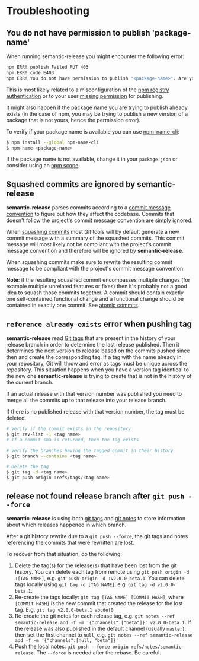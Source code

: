 # Troubleshooting

## You do not have permission to publish 'package-name'

When running semantic-release you might encounter the following error:

```bash
npm ERR! publish Failed PUT 403
npm ERR! code E403
npm ERR! You do not have permission to publish "<package-name>". Are you logged in as the correct user? : <package-name>
```

This is most likely related to a misconfiguration of
the [npm registry authentication](https://github.com/semantic-release/npm#npm-registry-authentication) or to your
user [missing permission](https://docs.npmjs.com/cli/team) for publishing.

It might also happen if the package name you are trying to publish already exists (in the case of npm, you may be trying
to publish a new version of a package that is not yours, hence the permission error).

To verify if your package name is available you can use [npm-name-cli](https://github.com/sindresorhus/npm-name-cli):

```bash
$ npm install --global npm-name-cli
$ npm-name <package-name>
```

If the package name is not available, change it in your `package.json` or consider using
an [npm scope](https://docs.npmjs.com/misc/scope).

## Squashed commits are ignored by **semantic-release**

**semantic-release** parses commits according to
a [commit message convention](https://github.com/semantic-release/semantic-release#commit-message-format) to figure out
how they affect the codebase. Commits that doesn't follow the project's commit message convention are simply ignored.

When [squashing commits](https://git-scm.com/book/en/v2/Git-Tools-Rewriting-History#_squashing) most Git tools will by
default generate a new commit message with a summary of the squashed commits. This commit message will most likely not
be compliant with the project's commit message convention and therefore will be ignored by **semantic-release**.

When squashing commits make sure to rewrite the resulting commit message to be compliant with the project's commit
message convention.

**Note**: if the resulting squashed commit encompasses multiple changes (for example multiple unrelated features or
fixes) then it's probably not a good idea to squash those commits together. A commit should contain exactly one
self-contained functional change and a functional change should be contained in exactly one commit.
See [atomic commits](https://en.wikipedia.org/wiki/Atomic_commit).

## `reference already exists` error when pushing tag

**semantic-release** read [Git tags](https://git-scm.com/book/en/v2/Git-Basics-Tagging) that are present in the history
of your release branch in order to determine the last release published. Then it determines the next version to release
based on the commits pushed since then and create the corresponding tag.
If a tag with the name already in your repository, Git will throw and error as tags must be unique across the
repository.
This situation happens when you have a version tag identical to the new one **semantic-release** is trying to create
that is not in the history of the current branch.

If an actual release with that version number was published you need to merge all the commits up to that release into
your release branch.

If there is no published release with that version number, the tag must be deleted.

```bash
# Verify if the commit exists in the repository
$ git rev-list -1 <tag name>
# If a commit sha is returned, then the tag exists

# Verify the branches having the tagged commit in their history
$ git branch --contains <tag name>

# Delete the tag
$ git tag -d <tag name>
$ git push origin :refs/tags/<tag name>
```

## release not found release branch after `git push --force`

**semantic-release** is using both [git tags](https://git-scm.com/docs/git-tag)
and [git notes](https://git-scm.com/docs/git-notes) to store information about which releases happened in which branch.

After a git history rewrite due to a `git push --force`, the git tags and notes referencing the commits that were
rewritten are lost.

To recover from that situation, do the following:

1. Delete the tag(s) for the release(s) that have been lost from the git history. You can delete each tag from remote
   using `git push origin -d :[TAG NAME]`, e.g. `git push origin -d :v2.0.0-beta.1`. You can delete tags locally
   using `git tag -d [TAG NAME]`, e.g. `git tag -d v2.0.0-beta.1`.
2. Re-create the tags locally: `git tag [TAG NAME] [COMMIT HASH]`, where `[COMMIT HASH]` is the new commit that created
   the release for the lost tag. E.g. `git tag v2.0.0-beta.1 abcdef0`
3. Re-create the git notes for each release tag,
   e.g. `git notes --ref semantic-release add -f -m '{"channels":["beta"]}' v2.0.0-beta.1`. If the release was also
   published in the default channel (usually `master`), then set the first channel to `null`,
   e.g. `git notes --ref semantic-release add -f -m '{"channels":[null, "beta"]}'`
4. Push the local notes: `git push --force origin refs/notes/semantic-release`. The `--force` is needed after the
   rebase. Be careful.
